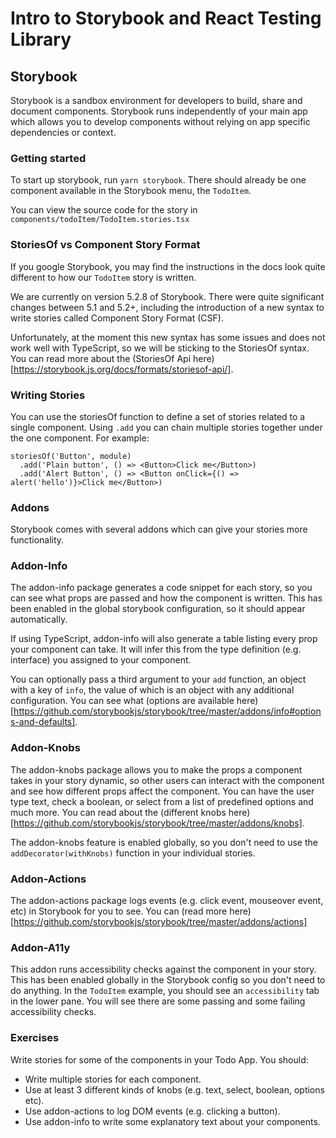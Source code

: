 # Intro to Storybook and React Testing Library

## Storybook

Storybook is a sandbox environment for developers to build, share and document components. Storybook runs independently of your main app which allows you to develop components without relying on app specific dependencies or context.

### Getting started

To start up storybook, run `yarn storybook`. There should already be one component available in the Storybook menu, the `TodoItem`.

You can view the source code for the story in `components/todoItem/TodoItem.stories.tsx`

### StoriesOf vs Component Story Format

If you google Storybook, you may find the instructions in the docs look quite different to how our `TodoItem` story is written.

We are currently on version 5.2.8 of Storybook. There were quite significant changes between 5.1 and 5.2+, including the introduction of a new syntax to write stories called Component Story Format (CSF).

Unfortunately, at the moment this new syntax has some issues and does not work well with TypeScript, so we will be sticking to the StoriesOf syntax. You can read more about the (StoriesOf Api here)[https://storybook.js.org/docs/formats/storiesof-api/].

### Writing Stories

You can use the storiesOf function to define a set of stories related to a single component.
Using `.add` you can chain multiple stories together under the one component. For example:

```tsx
storiesOf('Button', module)
  .add('Plain button', () => <Button>Click me</Button>)
  .add('Alert Button', () => <Button onClick={() => alert('hello')}>Click me</Button>)
```

### Addons

Storybook comes with several addons which can give your stories more functionality.

### Addon-Info

The addon-info package generates a code snippet for each story, so you can see what props are passed and how the component is written. This has been enabled in the global storybook configuration, so it should appear automatically.

If using TypeScript, addon-info will also generate a table listing every prop your component can take. It will infer this from the type definition (e.g. interface) you assigned to your component.

You can optionally pass a third argument to your `add` function, an object with a key of `info`, the value of which is an object with any additional configuration. You can see what (options are available here)[https://github.com/storybookjs/storybook/tree/master/addons/info#options-and-defaults].

### Addon-Knobs

The addon-knobs package allows you to make the props a component takes in your story dynamic, so other users can interact with the component and see how different props affect the component. You can have the user type text, check a boolean, or select from a list of predefined options and much more. You can read about the (different knobs here)[https://github.com/storybookjs/storybook/tree/master/addons/knobs].

The addon-knobs feature is enabled globally, so you don't need to use the `addDecorator(withKnobs)` function in your individual stories.

### Addon-Actions

The addon-actions package logs events (e.g. click event, mouseover event, etc) in Storybook for you to see. You can (read more here)[https://github.com/storybookjs/storybook/tree/master/addons/actions]

### Addon-A11y

This addon runs accessibility checks against the component in your story. This has been enabled globally in the Storybook config so you don't need to do anything. In the `TodoItem` example, you should see an `accessibility` tab in the lower pane. You will see there are some passing and some failing accessibility checks.

### Exercises

Write stories for some of the components in your Todo App. You should:

- Write multiple stories for each component.
- Use at least 3 different kinds of knobs (e.g. text, select, boolean, options etc).
- Use addon-actions to log DOM events (e.g. clicking a button).
- Use addon-info to write some explanatory text about your components.
